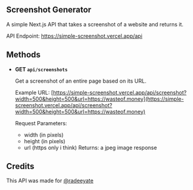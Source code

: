 ## Screenshot Generator
A simple Next.js API that takes a screenshot of a website and returns it.

API Endpoint: https://simple-screenshot.vercel.app/api

## Methods
- **GET `api/screenshots`**

  Get a screenshot of an entire page based on its URL.

  Example URL: [https://simple-screenshot.vercel.app/api/screenshot?width=500&height=500&url=https://wasteof.money](https://simple-screenshot.vercel.app/api/screenshot?width=500&height=500&url=https://wasteof.money)
  
  Request Parameters:
    - width (in pixels)
    - height (in pixels)
    - url (https only i think)
  Returns:
  a jpeg image response

## Credits
This API was made for [@radeeyate](https://github.com/radeeyate)
